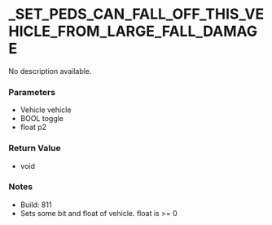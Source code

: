 # _SET_PEDS_CAN_FALL_OFF_THIS_VEHICLE_FROM_LARGE_FALL_DAMAGE

No description available.

### Parameters
* Vehicle vehicle
* BOOL toggle
* float p2

### Return Value
* void

### Notes
* Build: 811
* Sets some bit and float of vehicle. float is >= 0

